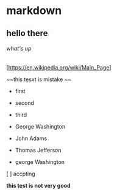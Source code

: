 # markdown

##  hello there 

###### what's up

[https://en.wikipedia.org/wiki/Main_Page]

~~this tesxt is mistake ~~

- first
- second
- third


- George Washington
- John Adams
- Thomas Jefferson

* george Washington 

[ ] accpting 

**this test is not very good**



